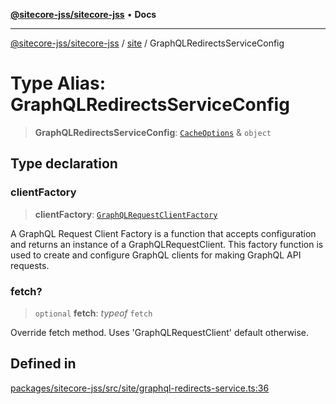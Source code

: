 [**@sitecore-jss/sitecore-jss**](../../README.md) • **Docs**

***

[@sitecore-jss/sitecore-jss](../../README.md) / [site](../README.md) / GraphQLRedirectsServiceConfig

# Type Alias: GraphQLRedirectsServiceConfig

> **GraphQLRedirectsServiceConfig**: [`CacheOptions`](../../index/interfaces/CacheOptions.md) & `object`

## Type declaration

### clientFactory

> **clientFactory**: [`GraphQLRequestClientFactory`](../../index/type-aliases/GraphQLRequestClientFactory.md)

A GraphQL Request Client Factory is a function that accepts configuration and returns an instance of a GraphQLRequestClient.
This factory function is used to create and configure GraphQL clients for making GraphQL API requests.

### fetch?

> `optional` **fetch**: *typeof* `fetch`

Override fetch method. Uses 'GraphQLRequestClient' default otherwise.

## Defined in

[packages/sitecore-jss/src/site/graphql-redirects-service.ts:36](https://github.com/Sitecore/jss/blob/d913ed54238504581de52043eb1a0198f8a99bdf/packages/sitecore-jss/src/site/graphql-redirects-service.ts#L36)
